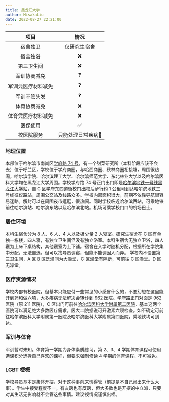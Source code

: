 ```yaml
---
title: 黑龙江大学
author: MisakaLiu
date: 2022-08-27 22:21:00
---
```


|项目|情况|
|:---:|:---:|
|宿舍独卫|仅研究生宿舍|
|宿舍独浴|❌|
|第三卫生间|❌|
|军训协商减免|❓|
|军训凭医疗材料减免|❓|
|军训不管头发|❓|
|体育协商减免|❌|
|体育凭医疗材料减免|❌|
|医保使用|✅|
|校医院服务|只能处理日常疾病🤔|

### 地理位置

本部位于哈尔滨市南岗区[学府路 74 号](https://www.amap.com/place/B01C302AE4)，有一个甜菜研究所（本科阶段应该不会去）位于呼兰区，学校位于学府商圈，与哈西商圈、秋林商圈相接壤，周围很热闹，哈尔滨学院、哈尔滨理工大学、哈尔滨师范大学、东北林业大学以及哈尔滨医科大学均在黑龙江大学周围。学校学府路 74 号正门出门即是[哈尔滨地铁一号线黑龙江大学站](https://www.amap.com/place/BV10114433)，自 C 区学府东四道街校门出校后步行约 1 公里可到达哈尔滨地铁三号线征仪路站，周围公交站及线路众多。学校内部面积很大，前期不依靠导航很容易迷路。解封可以在周围夜市逛逛，很热闹。同时学校临近哈尔滨西站，可乘地铁前往哈尔滨站、哈尔滨东站以及哈尔滨北站。机场可乘学校门口的机场巴士。

### 居住环境

本科生宿舍分为 8 人、6 人、4 人以及极少量 2 人寝室。研究生宿舍在 C 区有单独一栋楼，四人寝，有独立卫生间但没有独立浴室。本科生宿舍无独立卫浴，四人寝为上床下桌结构，其他寝室为上下铺。宿舍在入学时随机分配，根据所在学院集中分配，无法自选。但可以找导员调寝，但能不能调因人而异。
学校内不设置第三卫生间，A 区 B 区洗澡间为大澡堂，C 区澡堂有隔断，可前往 C 区澡堂。D 区无澡堂。

### 医疗资源情况

学校内部有校医院，但基本只能应付一些常见的小感冒什么的，不要幻想在这里能开到药和做六项，大多疾病无法解决会转诊到 [962 医院](https://www.amap.com/place/B0FFJTBLUW)。学府路正门对面是 962 医院（原 211 医院），C 区出门可前往[哈尔滨医科大学附属第二医院](https://www.amap.com/place/B01C30JJ8F)，基本这两个医院可以满足绝大多数医疗需求，医大二院据说可开激素六项检查。如不确定可前往哈尔滨医科大学附属第一医院及哈尔滨医科大学附属第四医院，乘地铁均可到达。

### 军训与体育

军训暂时未知。体育第一学期为身体素质练习，第 2、3、4 学期体育课程可使用选课积分选择自己喜欢的课程，但要求强制修读 4 学期的体育课程，不可减免。

### LGBT 梗概

学校导员基本是集体开摆，对于这种事向来懒得管（前提是不自己闹出来什么大事）。学生中接受程度不一，有友跨也有反跨，但大多数也是开摆的中立派，只要对其生活无影响就不会管这些事情。建议视情况谨慎出柜。
